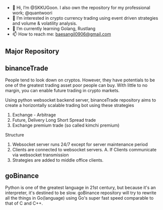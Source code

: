 - 👋 Hi, I’m @SKKUGoon. I also own the repository for my professional work; @quantwoori
- 👀 I’m interested in crypto currency trading using event driven strategies and volume & volatility analysis.
- 🌱 I’m currently learning Golang, Rustlang
- 📫 How to reach me: baesangil0906@gmail.com

<!---
SKKUGoon/SKKUGoon is a ✨ special ✨ repository because its `README.md` (this file) appears on your GitHub profile.
You can click the Preview link to take a look at your changes.
--->

## Major Repository

## binanceTrade

<p>
  People tend to look down on cryptos. However, they have potentials to be one of the greatest trading asset poor people can buy. With little to no margin, you can enable future trading in crypto markets.
</p>

<p> 
  Using python websocket backend server, binanceTrade repository aims to create a horizontally scalable trading bot using these strategies
  
  1. Exchange - Arbitrage
  2. Future, Delivery Long Short Spread trade
  3. Exchange premium trade (so called kimchi premium)
  
</p>
<p>
  Structure
  
  1. Websocket server runs 24/7 except for server maintenance period
  2. Clients are connected to websocket servers.
    A. If Clients communicate via websocket transmission
  3. Strategies are added to middle office clients.

</p>

## goBinance

<p>
  Python is one of the greatest language in 21st century, but because it's an interpreter, it's destined to be slow. goBinance repository will try to rewrite all the things in Go(language) using Go's super fast speed comparable to that of C and C++.
</p>
